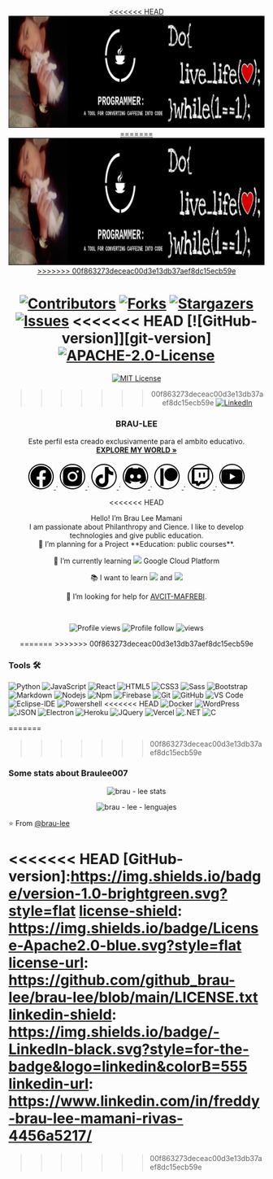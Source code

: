 <div id="top"></div>
<!--
* @brau-lee
* Empezemos con pie derecho en el perfil de GitHub 
* Hazle un fork a heste repositorio y cambiale el nombre al repositorio
* Ahora modifiquemos el README.md de tu perfil 
* Recuerda que la forma en la que se edita el README.md es con el lenguaje de hipermarcado HTML 
* Que tan sorprendente puedes poner a tu perfil NO OLVIDES DE COMPARTIR
-->


<!-- PAGINA WEB -->
<!-- https://brau-lee.github.io -->


<!-- PROJECT LOGO -->
<br />
<div align="center">
  <a href="https://brau-lee.github.io">
<<<<<<< HEAD
    <img src="images/cover.png" alt="brau - lee" width="980" height="220">
=======
    <img src="images/cover.png" alt="brau - lee" width="990" height="250">
>>>>>>> 00f863273deceac00d3e13db37aef8dc15ecb59e
  </a>

 [![Contributors][contributors-shield]][contributors-url]
 [![Forks][forks-shield]][forks-url]
 [![Stargazers][stars-shield]][stars-url]
 [![Issues][issues-shield]][issues-url]
<<<<<<< HEAD
 [![GitHub-version]][git-version]
 [![APACHE-2.0-License][license-shield]][license-url]
=======
 [![MIT License][license-shield]][license-url]
>>>>>>> 00f863273deceac00d3e13db37aef8dc15ecb59e
 [![LinkedIn][linkedin-shield]][linkedin-url]

 <h3 align="center">BRAU-LEE</h3>
 

  <p align="center">
    Este perfil esta creado exclusivamente para el ambito educativo.
    <br />
    <a href="https://brau-lee.github.io"><strong>EXPLORE MY WORLD »</strong></a>
    <br />
    <br />
    <a href="https://www.facebook.com/freddy.brau.lee">
      <img alt="facebook brau - lee" src="images/facebook.svg">
    </a>
    ·
    <a href="https://www.instagram.com/brau_1ee/">
      <img alt="instagram brau - lee" src="images/instagram.svg">
    </a>
    ·
    <a href="https://www.tiktok.com/@braulew32uwu?">
    <img alt="tik tok brau - lee" src="images/tiktok.svg">
    </a>
    ·
    <a href="https://discord.gg/tucYVBgq">
    <img alt="canal - grupo de discord Devs at all" src="images/discord.svg">
    </a>
    ·
    <a href="https://www.patreon.com/brau_lee">
    <img alt=" donaciones - patreon de brau lee" src="images/patreon.svg">
    </a>
    ·
    <a href="https://www.twitch.tv/brau_lee">
    <img alt="twich - tv - en vivo - live brau-lee " src="images/twich.svg">
    </a>
    ·
    <a href="https://www.youtube.com/channel/UCG41ZJowSmokP5Mrl8Y-J7w">
    <img alt="youtube canal de videos brau-lee " src="images/youtube.svg">
    </a>
  </p>
<<<<<<< HEAD
  <p align="center">
  Hello! I’m Brau Lee Mamani <br>
  I am passionate about Philanthropy and Cience. I like to develop technologies and give public education.
  <br>
 🔭 I’m planning for a Project **Education: public courses**.
 
 🌱 I’m currently learning <img src="http://img.shields.io/badge/-4285F4?style=flat&logo=google%20cloud&logoColor=white"> Google Cloud Platform
 
 :books: I want to learn <img src="https://img.shields.io/badge/-Flutter-3a495d?style=flat&logo=flutter&logoColor=67b7f7"> and <img src="http://img.shields.io/badge/-Deno-black?style=flat&logo=deno&logoColor=white"/>
 
 🤔 I’m looking for help for [AVCIT-MAFREBI](https://www.facebook.com/groups/avcit.mafrebi).
 
  <br>

  ![Profile views](https://gpvc.arturio.dev/brau-lee) 
  ![Profile follow](https://img.shields.io/github/followers/brau-lee) 
  ![views](https://visitor-badge.glitch.me/badge?page_id=8bithemant.8bithemant)
  </p>
=======
>>>>>>> 00f863273deceac00d3e13db37aef8dc15ecb59e
</div>

### Tools 🛠 

![Python](http://img.shields.io/badge/-Python-3776AB?style=flat-square&logo=python&logoColor=ffffff)
![JavaScript](https://img.shields.io/badge/-JavaScript-%23F7DF1C?style=flat-square&logo=javascript&logoColor=000000&labelColor=%23F7DF1C&color=%23FFCE5A)
![React](https://img.shields.io/badge/-React-61DAFB?style=flat-square&logo=react&logoColor=ffffff)
![HTML5](https://img.shields.io/badge/-HTML5-%23E44D27?style=flat-square&logo=html5&logoColor=ffffff)
![CSS3](https://img.shields.io/badge/-CSS3-%231572B6?style=flat-square&logo=css3)
![Sass](https://img.shields.io/badge/-Sass-%23CC6699?style=flat-square&logo=sass&logoColor=ffffff)
![Bootstrap](https://img.shields.io/badge/-Bootstrap-563D7C?style=flat-square&logo=Bootstrap)
![Markdown](https://img.shields.io/badge/-Markdown-000000?style=flat-square&logo=markdown)
![Nodejs](https://img.shields.io/badge/-Nodejs-339933?style=flat-square&logo=Node.js&logoColor=ffffff)
![Npm](https://img.shields.io/badge/-npm-CB3837?style=flat-square&logo=npm)
![Firebase](https://img.shields.io/badge/-Firebase-FFCA28?style=flat-square&logo=firebase&logoColor=ffffff)
![Git](https://img.shields.io/badge/-Git-%23F05032?style=flat-square&logo=git&logoColor=%23ffffff)
![GitHub](https://img.shields.io/badge/-GitHub-181717?style=flat-square&logo=github)
![VS Code](http://img.shields.io/badge/-VS%20Code-007ACC?style=flat-square&logo=visual-studio-code&logoColor=ffffff)
![Eclipse-IDE](http://img.shields.io/badge/-Eclipse-2C2255?style=flat-square&logo=eclipse&logoColor=ffffff)
![Powershell](http://img.shields.io/badge/-Powershell-5391FE?style=flat-square&logo=powershell&logoColor=ffffff)
<<<<<<< HEAD
![Docker](https://img.shields.io/badge/-Docker-black?style=flat&logo=docker) 
![WordPress](https://img.shields.io/badge/-WordPress-blue?style=flat&logo=wordpress)
![JSON](https://img.shields.io/badge/-json-02569B?style=flat&logo=json)
![Electron](https://img.shields.io/badge/-Electron-gray?style=flat&logo=electron&) 
![Heroku](https://img.shields.io/badge/-Heroku-gray?style=flat&logo=heroku) 
![JQuery](https://img.shields.io/badge/-JQuery-blue?style=flat&logo=jquery) 
![Vercel](http://img.shields.io/badge/-Vercel-black?style=flat&logo=vercel&logoColor=white)
![.NET](https://img.shields.io/badge/-Microsoft-%231572B6?style=flat-square&logo=.net&logoColor=ffffff)
![C](https://img.shields.io/badge/-Sharp-%231572B6?style=flat-square&logo=c#&logoColor=ffffff)

=======
>>>>>>> 00f863273deceac00d3e13db37aef8dc15ecb59e

### Some stats about Braulee007

<p align = "center">
  <img alt="brau - lee stats" src = "https://github-readme-stats.vercel.app/api?username=brau-lee&show_icons=true&theme=radical&line_height=33">
</p>

<p align = "center">
<img alt="brau - lee - lenguajes "src = "https://github-readme-stats.vercel.app/api/top-langs/?username=brau-lee&hide_langs_below=.25&theme=radical">
</p>

<!-- aqui si lees detenidamente puedes modificar los colores hexadecimales para personalisar tus stats--- 
<img alt="brau - lee github stats" src="https://github-readme-stats.vercel.app/api?username=brau-lee&&show_icons=true&title_color=ffffff&icon_color=bb2acf&text_color=daf7dc&bg_color=151515" >
-->

⭐ From [@brau-lee](https://github.com/brau-lee)




<!-- MARKDOWN LINKS & IMAGES -->
<!-- https://www.markdownguide.org/basic-syntax/#reference-style-links -->
[contributors-shield]: https://img.shields.io/github/contributors/github_brau-lee/brau-lee.svg?style=for-the-badge
[contributors-url]: https://github.com/github_brau-lee/braulee00/graphs/contributors
[forks-shield]: https://img.shields.io/github/forks/github_brau-lee/brau-lee.svg?style=for-the-badge
[forks-url]: https://github.com/github_brau-lee/brau-lee/network/members
[stars-shield]: https://img.shields.io/github/stars/github_brau-lee/brau-lee.svg?style=for-the-badge
[stars-url]: https://github.com/github_username/brau-lee/stargazers
[issues-shield]: https://img.shields.io/github/issues/github_brau-lee/brau-lee.svg?style=for-the-badge
[issues-url]: https://github.com/github_brau-lee/brau-lee/issues
<<<<<<< HEAD
[GitHub-version]:https://img.shields.io/badge/version-1.0-brightgreen.svg?style=flat
[license-shield]: https://img.shields.io/badge/License-Apache2.0-blue.svg?style=flat
[license-url]: https://github.com/github_brau-lee/brau-lee/blob/main/LICENSE.txt
[linkedin-shield]: https://img.shields.io/badge/-LinkedIn-black.svg?style=for-the-badge&logo=linkedin&colorB=555
[linkedin-url]: https://www.linkedin.com/in/freddy-brau-lee-mamani-rivas-4456a5217/
=======
[license-shield]: https://img.shields.io/github/license/github_brau-lee/brau-lee.svg?style=for-the-badge
[license-url]: https://github.com/github_brau-lee/brau-lee/blob/master/LICENSE.txt
[linkedin-shield]: https://img.shields.io/badge/-LinkedIn-black.svg?style=for-the-badge&logo=linkedin&colorB=555
[linkedin-url]: https://linkedin.com/in/linkedin_brau-lee
>>>>>>> 00f863273deceac00d3e13db37aef8dc15ecb59e
